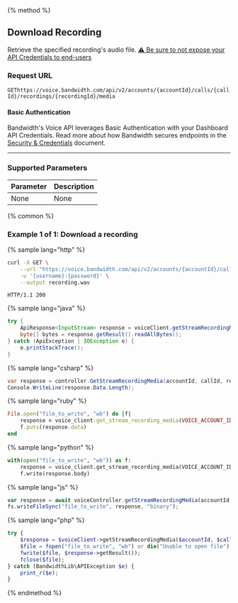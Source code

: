 {% method %}

## Download Recording

Retrieve the specified recording's audio file. [⚠️ Be sure to not expose your API Credentials to end-users](./about.md#caution-recordings)

### Request URL

<code class="get">GET</code>`https://voice.bandwidth.com/api/v2/accounts/{accountId}/calls/{callId}/recordings/{recordingId}/media`

#### Basic Authentication

Bandwidth's Voice API leverages Basic Authentication with your Dashboard API Credentials. Read more about how Bandwidth secures endpoints in the [Security & Credentials](../../../guides/accountCredentials.md) document.

---

### Supported Parameters

| Parameter | Description |
|:----------|:------------|
| None      | None        |

{% common %}

### Example 1 of 1: Download a recording

{% sample lang="http" %}

```bash
curl -X GET \
    --url "https://voice.bandwidth.com/api/v2/accounts/{accountId}/calls/{callId}/recordings/{recordingId}/media" \
    -u '{username}:{password}' \
    --output recording.wav
```

```
HTTP/1.1 200
```

{% sample lang="java" %}

```java
try {
    ApiResponse<InputStream> response = voiceClient.getStreamRecordingMedia(VOICE_ACCOUNT_ID, "callId", "recordingId");
    byte[] bytes = response.getResult().readAllBytes();
} catch (ApiException | IOException e) {
    e.printStackTrace();
}
```

{% sample lang="csharp" %}

```csharp
var response = controller.GetStreamRecordingMedia(accountId, callId, recordingId);
Console.WriteLine(response.Data.Length);
```

{% sample lang="ruby" %}

```ruby
File.open("file_to_write", "wb") do |f|
    response = voice_client.get_stream_recording_media(VOICE_ACCOUNT_ID, call_id, recording_id)
    f.puts(response.data)
end
```

{% sample lang="python" %}

```python
with(open("file_to_write", "wb")) as f:
    response = voice_client.get_stream_recording_media(VOICE_ACCOUNT_ID, call_id, recording_id)
    f.write(response.body)
```

{% sample lang="js" %}

```js
var response = await voiceController.getStreamRecordingMedia(accountId, callId, recordingId);
fs.writeFileSync("file_to_write", response, "binary");
```

{% sample lang="php" %}

```php
try {
    $response = $voiceClient->getStreamRecordingMedia($accountId, $callId, $recordingId);
    $file = fopen("file_to_write", "wb") or die("Unable to open file");
    fwrite($file, $response->getResult());
    fclose($file);
} catch (BandwidthLib\APIException $e) {
    print_r($e);
}
```

{% endmethod %}
